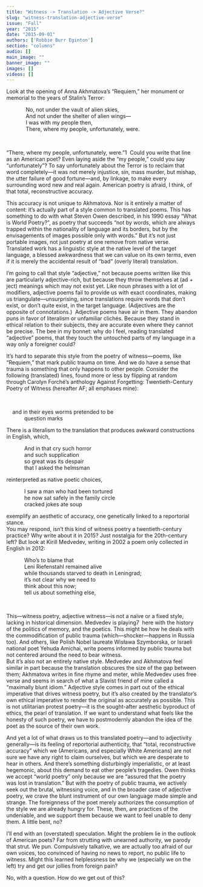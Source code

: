 ```yaml
---
title: "Witness -> Translation -> Adjective Verse?"
slug: "witness-translation-adjective-verse"
issue: "Fall"
year: "2015"
date: "2015-09-01"
authors: ['Robbie Burr Eginton']
section: "columns"
audio: []
main_image: ""
banner_image: ""
images: []
videos: []
---
```

Look at the opening of Anna Akhmatova’s “Requiem,” her monument or memorial to the years of Stalin’s Terror:   
  
             No, not under the vault of alien skies,   
             And not under the shelter of alien wings—   
             I was with my people then,   
             There, where my people, unfortunately, were.   

  

 “There, where my people, unfortunately, were.”1  Could you write that line as an American poet? Even laying aside the “my people,” could you say “unfortunately”? To say unfortunately about the Terror is to reclaim that word completely—it was not merely injustice, sin, mass murder, but mishap, the utter failure of good fortune—and, by linkage, to make every surrounding word new and real again. American poetry is afraid, I think, of that total, reconstructive accuracy.

 This accuracy is not unique to Akhmatova. Nor is it entirely a matter of content: it’s actually part of a style common to translated poems. This has something to do with what Steven Owen described, in his 1990 essay “What is World Poetry?”, as poetry that succeeds “not by words, which are always trapped within the nationality of language and its borders, but by the envisagements of images possible only with words.” But it’s not just portable images, not just poetry at one remove from native verse. Translated work has a linguistic style at the native level of the target language, a blessed awkwardness that we can value on its own terms, even if it is merely the accidental result of “bad” (overly literal) translation.

 I’m going to call that style “adjective,” not because poems written like this are particularly adjective-rich, but because they throw themselves at (ad + ject) meanings which may not exist yet. Like noun phrases with a lot of modifiers, adjective poems fail to provide us with exact coordinates, making us triangulate—unsurprising, since translations require words that don’t exist, or don’t quite exist, in the target language. (Adjectives are the opposite of connotations.)  Adjective poems have air in them. They abandon puns in favor of literalism or unfamiliar clichés. Because they stand in ethical relation to their subjects, they are accurate even where they cannot be precise. The bee in my bonnet: why do I feel, reading translated “adjective” poems, that they touch the untouched parts of my language in a way only a foreigner could?

 It’s hard to separate this style from the poetry of witness—poems, like “Requiem,” that mark public trauma on time. And we do have a sense that trauma is something that only happens to other people. Consider the following (translated) lines, found more or less by flipping at random through Carolyn Forché’s anthology Against Forgetting: Twentieth-Century Poetry of Witness (hereafter AF; all emphases mine):

   

     and in their eyes worms pretended to be   
            question marks  
  
There is a literalism to the translation that produces awkward constructions in English, which,   
  
            And in that cry such horror   
            and such supplication   
            so great was its despair   
            that I asked the helmsman   
  
reinterpreted as native poetic choices,   
  
            I saw a man who had been tortured  
            he now sat safely in the family circle  
            cracked jokes ate soup   
  
exemplify an aesthetic of accuracy, one genetically linked to a reportorial stance.   
You may respond, isn’t this kind of witness poetry a twentieth-century practice? Why write about it in 2015? Just nostalgia for the 20th-century left? But look at Kirill Medvedev, writing in 2002 a poem only collected in English in 2012:   
  
            Who’s to blame that  
            Leni Riefenstahl remained alive  
            while thousands starved to death in Leningrad;   
            it’s not clear why we need to  
            think about this now;  
            tell us about something else,

  

 This—witness poetry, adjective witness—is not a naïve or a fixed style, lacking in historical dimension. Medvedev is playing7  here with the history of the politics of memory, and the poetics. This might be how he deals with the commodification of public trauma (which—shocker—happens in Russia too). And others, like Polish Nobel laureate Wisława Szymborska, or Israeli national poet Yehuda Amichai, write poems informed by public trauma but not centered around the need to bear witness.   
But it’s also not an entirely native style. Medvedev and Akhmatova feel similar in part because the translation obscures the size of the gap between them; Akhmatova writes in fine rhyme and meter, while Medvedev uses free verse and seems in search of what a Slavist friend of mine called a “maximally blunt idiom.” Adjective style comes in part out of the ethical imperative that drives witness poetry, but it’s also created by the translator’s own ethical imperative to render the original as accurately as possible. This is not utilitarian protest poetry—it is the sought-after aesthetic byproduct of ethics, the pearl of translation. If we want to understand what feels like the honesty of such poetry, we have to postmodernly abandon the idea of the poet as the source of their own work.

 And yet a lot of what draws us to this translated poetry—and to adjectivity generally—is its feeling of reportorial authenticity, that “total, reconstructive accuracy” which we (Americans, and especially White Americans) are not sure we have any right to claim ourselves, but which we are desperate to hear in others. And there’s something disturbingly imperialistic, or at least hegemonic, about this demand to eat other people’s tragedies. Owen thinks we accept “world poetry” only because we are “assured that the poetry was lost in translation.” But with the poetry of public trauma, we actively seek out the brutal, witnessing voice, and in the broader case of adjective poetry, we crave the blunt instrument of our own language made simple and strange. The foreignness of the poet merely authorizes the consumption of the style we are already hungry for. These, then, are practices of the undeniable, and we support them because we want to feel unable to deny them. A little bent, no?

 I’ll end with an (overstated) speculation. Might the problem lie in the outlook of American poets? Far from strutting with unearned authority, we parody that strut. We pun. Compulsively talkative, we are actually too afraid of our own voices, too convinced of having no news to report, no public life to witness. Might this learned helplessness be why we (especially we on the left) try and get our jollies from foreign pain?

 No, with a question. How do we get out of this?

